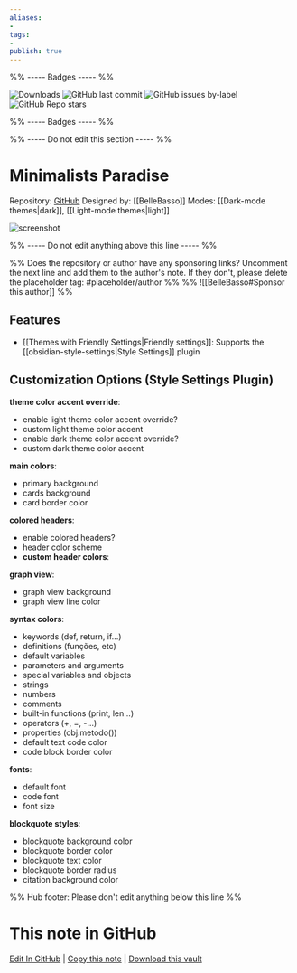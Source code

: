 ```yaml
---
aliases:
- 
tags: 
- 
publish: true
---
```


%% ----- Badges ----- %%

![Downloads](https://img.shields.io/badge/downloads-2881-573E7A?style=for-the-badge&logo=)
![GitHub last commit](https://img.shields.io/github/last-commit/BelleBasso/MinimalistsParadise?color=573E7A&label=last%20update&logo=github&style=for-the-badge)
![GitHub issues by-label](https://img.shields.io/github/issues/BelleBasso/MinimalistsParadise/help%20wanted?color=573E7A&logo=github&style=for-the-badge) 
![GitHub Repo stars](https://img.shields.io/github/stars/BelleBasso/MinimalistsParadise?color=573E7A&logo=github&style=for-the-badge)

%% ----- Badges ----- %%

%% ----- Do not edit this section ----- %%

# Minimalists Paradise

Repository: [GitHub](https://github.com/BelleBasso/MinimalistsParadise)
Designed by: [[BelleBasso]]
Modes: [[Dark-mode themes|dark]], [[Light-mode themes|light]]



![screenshot](https://github.com/BelleBasso/MinimalistsParadise/raw/HEAD/screenshot.png)

%% ----- Do not edit anything above this line ----- %% 

%% Does the repository or author have any sponsoring links? Uncomment the next line and add them to the author's note. If they don't, please delete the placeholder tag: #placeholder/author %%
%% ![[BelleBasso#Sponsor this author]] %%


## Features

- [[Themes with Friendly Settings|Friendly settings]]: Supports the [[obsidian-style-settings|Style Settings]] plugin

## Customization Options (Style Settings Plugin) 

**theme color accent override**: 
- enable light theme color accent override?
- custom light theme color accent
- enable dark theme color accent override?
- custom dark theme color accent

**main colors**: 
- primary background
- cards background
- card border color

**colored headers**: 
- enable colored headers?
- header color scheme
- **custom header colors**: 

**graph view**: 
- graph view background
- graph view line color

**syntax colors**: 
- keywords (def, return, if...)
- definitions (funções, etc)
- default variables
- parameters and arguments
- special variables and objects
- strings
- numbers
- comments
- built-in functions (print, len...)
- operators (+, =, -...)
- properties (obj.metodo())
- default text code color
- code block border color

**fonts**: 
- default font
- code font
- font size

**blockquote styles**: 
- blockquote background color
- blockquote border color
- blockquote text color
- blockquote border radius
- citation background color


%% Hub footer: Please don't edit anything below this line %%

# This note in GitHub

<span class="git-footer">[Edit In GitHub](https://github.dev/obsidian-community/obsidian-hub/blob/main/02%20-%20Community%20Expansions/02.05%20All%20Community%20Expansions/Themes/Minimalists%20Paradise.md "git-hub-edit-note") | [Copy this note](https://raw.githubusercontent.com/obsidian-community/obsidian-hub/main/02%20-%20Community%20Expansions/02.05%20All%20Community%20Expansions/Themes/Minimalists%20Paradise.md "git-hub-copy-note") | [Download this vault](https://github.com/obsidian-community/obsidian-hub/archive/refs/heads/main.zip "git-hub-download-vault") </span>
